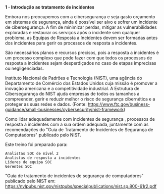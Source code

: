 **1 - Introdução ao tratamento de incidentes**

Embora nos preocupemos com a cibersegurança e seja gasto orçamento em sistemas de segurança, ainda é possível ser alvo e sofrer um incidente de cibersegurança. A fim de minimizar perdas, mitigar as vulnerabilidades exploradas e restaurar os serviços após o incidente sem qualquer problema, as Equipas de Resposta a Incidentes devem ser formadas antes dos incidentes para gerir os processos de resposta a incidentes.

São necessários planos e recursos precisos, pois a resposta a incidentes é um processo complexo que pode fazer com que todos os processos de resposta a incidentes sejam desperdiçados no caso de etapas imprecisas ou negligenciadas.

Instituto Nacional de Padrões e Tecnologia (NIST), uma agência do Departamento de Comércio dos Estados Unidos cuja missão é promover a inovação americana e a competitividade industrial. A Estrutura de Cibersegurança do NIST ajuda empresas de todos os tamanhos a compreender, gerir e reduzir melhor o risco de segurança cibernética e a proteger as suas redes e dados.
(Fonte: https://www.ftc.gov/business-guidance/small-businesses/cybersecurity/nist-framework)


Como lidar adequadamente com incidentes de segurança , processos de resposta a incidentes com a sua ordem adequada, juntamente com as recomendações do "Guia de Tratamento de Incidentes de Segurança de Computadores" publicado pelo NIST.

Este treino foi preparado para:

    Analistas SOC de nível 2
    Analistas de resposta a incidentes
    Líderes de equipa SOC
    Gerentes SOC


 "Guia de tratamento de incidentes de segurança de computadores" publicado pelo NIST em: https://nvlpubs.nist.gov/nistpubs/specialpublications/nist.sp.800-61r2.pdf
